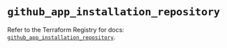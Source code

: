 # `github_app_installation_repository`

Refer to the Terraform Registry for docs: [`github_app_installation_repository`](https://registry.terraform.io/providers/integrations/github/6.2.1/docs/resources/app_installation_repository).
